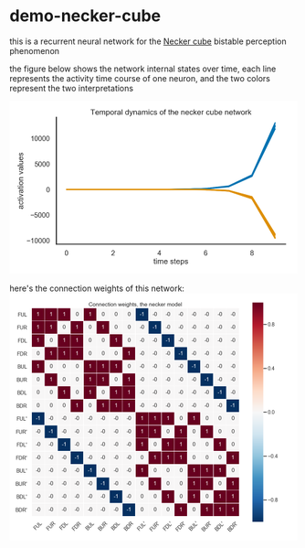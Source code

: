# demo-necker-cube

this is a recurrent neural network for the 
<a href="https://en.wikipedia.org/wiki/Necker_cube">Necker cube</a> 
bistable perception phenomenon


the figure below shows the network internal states over time, each line represents the activity time course of one neuron, and the two colors represent the two interpretations

<img src="https://github.com/qihongl/demo-necker-cube/blob/master/imgs/temp_dyn.png" alt="temporal dynamics of necker" width=600>


here's the connection weights of this network: 
<img src="https://github.com/qihongl/demo-necker-cube/blob/master/imgs/wts.png" alt="w of necker" width=700>
